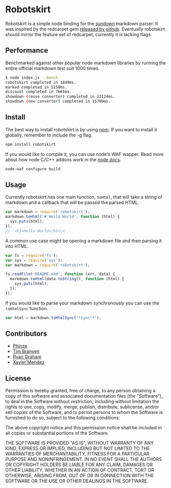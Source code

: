 # Robotskirt

Robotskirt is a simple node binding for the [sundown](https://github.com/tanoku/sundown) markdown parser. It was inspired by the redcarpet gem [released by github](https://github.com/blog/832-rolling-out-the-redcarpet). Eventually robotskirt should mirror the feature set of redcarpet, currently it is lacking flags.

## Performance
Benchmarked against other popular node markdown libraries by running the entire official markdown test suit 1000 times.

```bash
$ node index.js --bench
robotskirt completed in 1849ms.
marked completed in 5158ms.
discount completed in 7661ms.
showdown (reuse converter) completed in 13124ms.
showdown (new converter) completed in 15799ms.
```

## Install

The best way to install robotskirt is by using [npm](https://github.com/isaacs/npm). If you want to install it globally, remember to include the -g flag.

```bash
npm install robotskirt
```

If you would like to compile it, you can use node's WAF wapper. Read more about how node C/C++ addons work in the [node docs](http://nodejs.org/docs/v0.4.7/api/addons.html).

```bash
node-waf configure build
````

## Usage

Currently robotskirt has one main function, `toHtml`, that will take a string of markdown and a callback that will be passed the parsed HTML. 

```javascript
var markdown = require('robotskirt');
markdown.toHtml('# Hello World', function (html) {
  sys.puts(html);
});
// '<h1>Hello World</h1>\n'
```

A common use case might be opening a markdown file and then parsing it into HTML.

```javascript
var fs = require('fs');
var sys = require('sys');
var markdown = require('robotskirt');

fs.readFile('README.mkd', function (err, data) {
  markdown.toHtml(data.toString(), function (html) {
    sys.puts(html);
  });
});
```

If you would like to parse your markdown synchronously you can use the `toHtmlSync` function.

```javascript
var html = markdown.toHtmlSync("*sync!*");
```

## Contributors

* [Phinze](https://github.com/phinze)
* [Tim Branyen](https://github.com/tbranyen)
* [Ryan Graham](https://github.com/rmg)
* [Xavier Mendez](https://github.com/jmendeth)

## License

Permission is hereby granted, free of charge, to any person obtaining a copy of this software and associated documentation files (the "Software"), to deal in the Software without restriction, including without limitation the rights to use, copy, modify, merge, publish, distribute, sublicense, and/or sell copies of the Software, and to permit persons to whom the Software is furnished to do so, subject to the following conditions:

The above copyright notice and this permission notice shall be included in all copies or substantial portions of the Software.

THE SOFTWARE IS PROVIDED "AS IS", WITHOUT WARRANTY OF ANY KIND, EXPRESS OR IMPLIED, INCLUDING BUT NOT LIMITED TO THE WARRANTIES OF MERCHANTABILITY, FITNESS FOR A PARTICULAR PURPOSE AND NONINFRINGEMENT. IN NO EVENT SHALL THE AUTHORS OR COPYRIGHT HOLDERS BE LIABLE FOR ANY CLAIM, DAMAGES OR OTHER LIABILITY, WHETHER IN AN ACTION OF CONTRACT, TORT OR OTHERWISE, ARISING FROM, OUT OF OR IN CONNECTION WITH THE SOFTWARE OR THE USE OR OTHER DEALINGS IN THE SOFTWARE.
